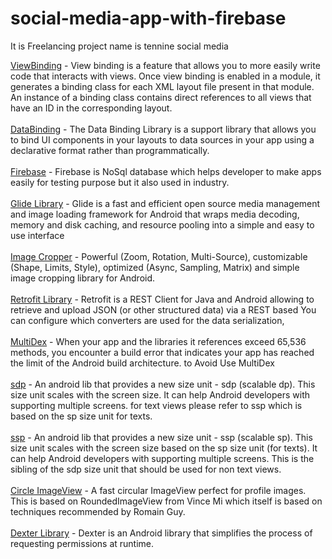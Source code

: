 # social-media-app-with-firebase
It is Freelancing project name is tennine social media 

[ViewBinding](https://developer.android.com/topic/libraries/view-binding) - View binding is a feature that allows you to more easily write code that interacts with views. Once view binding is enabled in a module, it generates a binding class for each XML layout file present in that module. An instance of a binding class contains direct references to all views that have an ID in the corresponding layout.
<br/>
<br/>
[DataBinding](https://developer.android.com/topic/libraries/data-binding) - The Data Binding Library is a support library that allows you to bind UI components in your layouts to data sources in your app using a declarative format rather than programmatically.
<br/>
<br/>
[Firebase](https://firebase.google.com/?gclid=Cj0KCQjw_7KXBhCoARIsAPdPTfgGiONMWolYci5vGuS6LMqsFB2AkOOf5qYDkOyK5vrAUDVJnphzOLUaAs6zEALw_wcB&gclsrc=aw.ds) - Firebase is NoSql database which helps developer to make apps easily for testing purpose but it also used in industry.
<br/>
<br/>
[Glide Library](https://github.com/bumptech/glide) - Glide is a fast and efficient open source media management and image loading framework for Android that wraps media decoding, memory and disk caching, and resource pooling into a simple and easy to use interface
<br/>
<br/>
[Image Cropper](https://github.com/ArthurHub/Android-Image-Cropper) - Powerful (Zoom, Rotation, Multi-Source), customizable (Shape, Limits, Style), optimized (Async, Sampling, Matrix) and simple image cropping library for Android.
<br/>
<br/>
[Retrofit Library](https://square.github.io/retrofit/) -  Retrofit is a REST Client for Java and Android allowing to retrieve and upload JSON (or other structured data) via a REST based You can configure which converters are used for the data serialization,
<br/>
<br/>
[MultiDex](https://developer.android.com/studio/build/multidex) - When your app and the libraries it references exceed 65,536 methods, you encounter a build error that indicates your app has reached the limit of the Android build architecture.
to Avoid Use MultiDex 
<br/>
<br/>
[sdp](https://github.com/intuit/sdp) - An android lib that provides a new size unit - sdp (scalable dp). This size unit scales with the screen size. It can help Android developers with supporting multiple screens.
for text views please refer to ssp which is based on the sp size unit for texts.
<br/>
<br/>
[ssp](https://github.com/intuit/ssp) - An android lib that provides a new size unit - ssp (scalable sp). This size unit scales with the screen size based on the sp size unit (for texts). It can help Android developers with supporting multiple screens.
This is the sibling of the sdp size unit that should be used for non text views.
<br/>
<br/>
[Circle ImageView](https://github.com/hdodenhof/CircleImageView) - A fast circular ImageView perfect for profile images. This is based on RoundedImageView from Vince Mi which itself is based on techniques recommended by Romain Guy. 
<br/>
<br/>
[Dexter Library](https://github.com/Karumi/Dexter) - Dexter is an Android library that simplifies the process of requesting permissions at runtime. 
